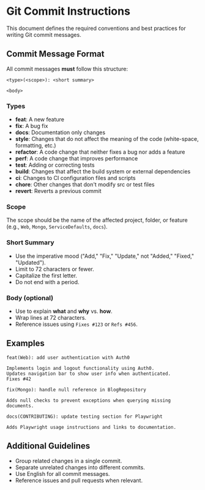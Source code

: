 # Git Commit Instructions

This document defines the required conventions and best practices for writing Git commit messages.

## Commit Message Format

All commit messages **must** follow this structure:

```
<type>(<scope>): <short summary>

<body>
```

### Types

- **feat**: A new feature
- **fix**: A bug fix
- **docs**: Documentation only changes
- **style**: Changes that do not affect the meaning of the code (white-space, formatting, etc.)
- **refactor**: A code change that neither fixes a bug nor adds a feature
- **perf**: A code change that improves performance
- **test**: Adding or correcting tests
- **build**: Changes that affect the build system or external dependencies
- **ci**: Changes to CI configuration files and scripts
- **chore**: Other changes that don't modify src or test files
- **revert**: Reverts a previous commit

### Scope

The scope should be the name of the affected project, folder, or feature (e.g., `Web`, `Mongo`, `ServiceDefaults`, `docs`).

### Short Summary

- Use the imperative mood ("Add," "Fix," "Update," not "Added," "Fixed," "Updated").
- Limit to 72 characters or fewer.
- Capitalize the first letter.
- Do not end with a period.

### Body (optional)

- Use to explain **what** and **why** vs. **how**.
- Wrap lines at 72 characters.
- Reference issues using `Fixes #123` or `Refs #456`.

## Examples

```
feat(Web): add user authentication with Auth0

Implements login and logout functionality using Auth0.
Updates navigation bar to show user info when authenticated.
Fixes #42
```

```
fix(Mongo): handle null reference in BlogRepository

Adds null checks to prevent exceptions when querying missing documents.
```

```
docs(CONTRIBUTING): update testing section for Playwright

Adds Playwright usage instructions and links to documentation.
```

## Additional Guidelines

- Group related changes in a single commit.
- Separate unrelated changes into different commits.
- Use English for all commit messages.
- Reference issues and pull requests when relevant.